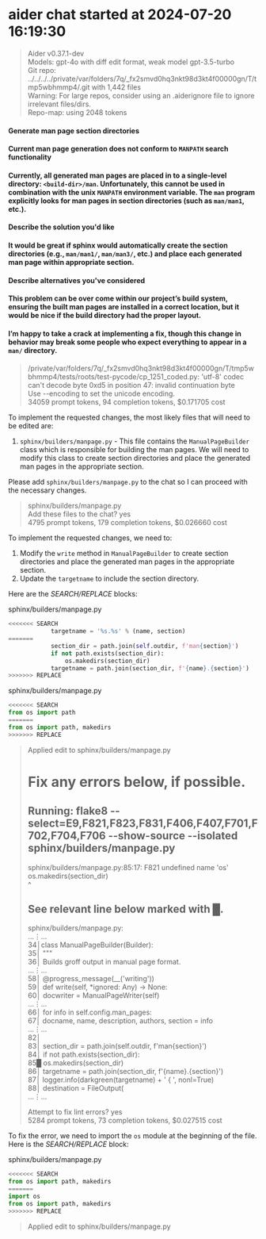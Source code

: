 
# aider chat started at 2024-07-20 16:19:30

> Aider v0.37.1-dev  
> Models: gpt-4o with diff edit format, weak model gpt-3.5-turbo  
> Git repo: ../../../../private/var/folders/7q/_fx2smvd0hq3nkt98d3kt4f00000gn/T/tmp5wbhmmp4/.git with 1,442 files  
> Warning: For large repos, consider using an .aiderignore file to ignore irrelevant files/dirs.  
> Repo-map: using 2048 tokens  

#### Generate man page section directories  
#### **Current man page generation does not conform to `MANPATH` search functionality**  
#### Currently, all generated man pages are placed in to a single-level directory: `<build-dir>/man`. Unfortunately, this cannot be used in combination with the unix `MANPATH` environment variable. The `man` program explicitly looks for man pages in section directories (such as `man/man1`, etc.).   
####   
#### **Describe the solution you'd like**  
#### It would be great if sphinx would automatically create the section directories (e.g., `man/man1/`, `man/man3/`, etc.) and place each generated man page within appropriate section.  
####   
#### **Describe alternatives you've considered**  
#### This problem can be over come within our project’s build system, ensuring the built man pages are installed in a correct location, but it would be nice if the build directory had the proper layout.  
####   
#### I’m happy to take a crack at implementing a fix, though this change in behavior may break some people who expect everything to appear in a `man/` directory.   
####  
> /private/var/folders/7q/_fx2smvd0hq3nkt98d3kt4f00000gn/T/tmp5wbhmmp4/tests/roots/test-pycode/cp_1251_coded.py: 'utf-8' codec can't decode byte 0xd5 in position 47: invalid continuation byte  
> Use --encoding to set the unicode encoding.  
> 34059 prompt tokens, 94 completion tokens, $0.171705 cost  

To implement the requested changes, the most likely files that will need to be edited are:

1. `sphinx/builders/manpage.py` - This file contains the `ManualPageBuilder` class which is responsible for building the man pages. We will need to modify this class to create section directories and place the generated man pages in the appropriate section.

Please add `sphinx/builders/manpage.py` to the chat so I can proceed with the necessary changes.

> sphinx/builders/manpage.py  
> Add these files to the chat? yes  
> 4795 prompt tokens, 179 completion tokens, $0.026660 cost  

To implement the requested changes, we need to:

1. Modify the `write` method in `ManualPageBuilder` to create section directories and place the generated man pages in the appropriate section.
2. Update the `targetname` to include the section directory.

Here are the *SEARCH/REPLACE* blocks:

sphinx/builders/manpage.py
```python
<<<<<<< SEARCH
            targetname = '%s.%s' % (name, section)
=======
            section_dir = path.join(self.outdir, f'man{section}')
            if not path.exists(section_dir):
                os.makedirs(section_dir)
            targetname = path.join(section_dir, f'{name}.{section}')
>>>>>>> REPLACE
```

sphinx/builders/manpage.py
```python
<<<<<<< SEARCH
from os import path
=======
from os import path, makedirs
>>>>>>> REPLACE
```

> Applied edit to sphinx/builders/manpage.py  
>  
> # Fix any errors below, if possible.  
>  
> ## Running: flake8 --select=E9,F821,F823,F831,F406,F407,F701,F702,F704,F706 --show-source --isolated sphinx/builders/manpage.py  
>  
> sphinx/builders/manpage.py:85:17: F821 undefined name 'os'  
> os.makedirs(section_dir)  
> ^  
>  
> ## See relevant line below marked with █.  
>  
> sphinx/builders/manpage.py:  
> ...⋮...  
> 34│class ManualPageBuilder(Builder):  
> 35│    """  
> 36│    Builds groff output in manual page format.  
> ...⋮...  
> 58│    @progress_message(__('writing'))  
> 59│    def write(self, *ignored: Any) -> None:  
> 60│        docwriter = ManualPageWriter(self)  
> ...⋮...  
> 66│        for info in self.config.man_pages:  
> 67│            docname, name, description, authors, section = info  
> ...⋮...  
> 82│  
> 83│            section_dir = path.join(self.outdir, f'man{section}')  
> 84│            if not path.exists(section_dir):  
> 85█                os.makedirs(section_dir)  
> 86│            targetname = path.join(section_dir, f'{name}.{section}')  
> 87│            logger.info(darkgreen(targetname) + ' { ', nonl=True)  
> 88│            destination = FileOutput(  
> ...⋮...  
>  
> Attempt to fix lint errors? yes  
> 5284 prompt tokens, 73 completion tokens, $0.027515 cost  

To fix the error, we need to import the `os` module at the beginning of the file. Here is the *SEARCH/REPLACE* block:

sphinx/builders/manpage.py
```python
<<<<<<< SEARCH
from os import path, makedirs
=======
import os
from os import path, makedirs
>>>>>>> REPLACE
```

> Applied edit to sphinx/builders/manpage.py  
